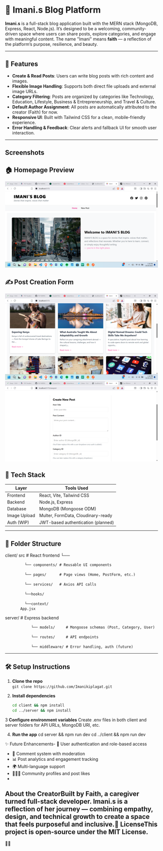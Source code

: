 # 📝 Imani.s Blog Platform

**Imani.s** is a full-stack blog application built with the MERN stack (MongoDB, Express, React, Node.js). It’s designed to be a welcoming, community-driven space where users can share posts, explore categories, and engage with meaningful content. The name "Imani" means **faith** — a reflection of the platform’s purpose, resilience, and beauty.

---

## 🚀 Features

- **Create & Read Posts**: Users can write blog posts with rich content and images.
- **Flexible Image Handling**: Supports both direct file uploads and external image URLs.
- **Category Filtering**: Posts are organized by categories like Technology, Education, Lifestyle, Business & Entrepreneurship, and Travel & Culture.
- **Default Author Assignment**: All posts are automatically attributed to the creator (Faith) for now.
- **Responsive UI**: Built with Tailwind CSS for a clean, mobile-friendly experience.
- **Error Handling & Feedback**: Clear alerts and fallback UI for smooth user interaction.

---
## Screenshots
## 🏠 Homepage Preview

![Homepage Screenshot](Screenshots/home.png)

## ✍️ Post Creation Form

![Post Form Screenshot](Screenshots/post.png)
![Post Form Screenshot](Screenshots/newpost.png)

## 🧰 Tech Stack

| Layer        | Tools Used                          |
|--------------|-------------------------------------|
| Frontend     | React, Vite, Tailwind CSS           |
| Backend      | Node.js, Express                    |
| Database     | MongoDB (Mongoose ODM)              |
| Image Upload | Multer, FormData, Cloudinary-ready  |
| Auth (WIP)   | JWT-based authentication (planned)  |

---

## 📁 Folder Structure
client/  src # React frontend
          └──          
            
             └── components/ # Reusable UI components 
            
             └── pages/      # Page views (Home, PostForm, etc.) 
            
             └── services/   # Axios API calls
            
             └──hooks/
            
             └──context/
           App.jsx  
server/      # Express backend 
                
                └── models/     # Mongoose schemas (Post, Category, User) 
                
                └── routes/     # API endpoints 
               
                └── middleware/ # Error handling, auth (future)

---

## 🛠 Setup Instructions

1. **Clone the repo**  
   `git clone https://github.com/Imanikiplagat.git`

2. **Install dependencies**  
   ```bash
   cd client && npm install
   cd ../server && npm install
3  **Configure environment variables**
Create .env files in both client and server folders for API URLs, MongoDB URI, etc.

4. **Run the app**
cd server && npm run dev
cd ../client && npm run dev

✨ Future Enhancements- 🔐 User authentication and role-based access
- 💬 Comment system with moderation
- 📊 Post analytics and engagement tracking
- 🌍 Multi-language support
- 🧑‍🤝‍🧑 Community profiles and post likes
- 
 About the CreatorBuilt by Faith, a caregiver turned full-stack developer. Imani.s is a reflection of her journey — combining empathy, design, and technical growth to create a space that feels purposeful and inclusive.📄 LicenseThis project is open-source under the MIT License.
---


   

